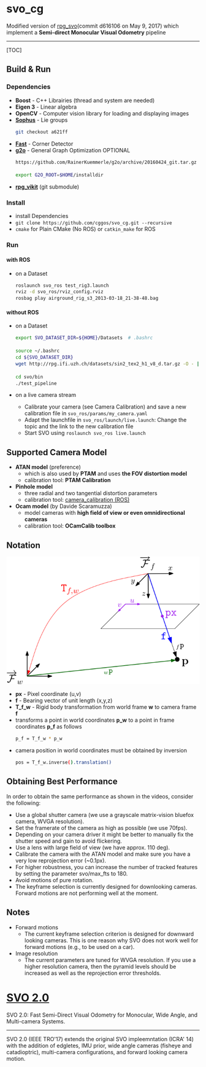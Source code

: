 # svo_cg

Modified version of [rpg_svo](https://github.com/uzh-rpg/rpg_svo)(commit d616106 on May 9, 2017) which implement a **Semi-direct Monocular Visual Odometry** pipeline

-----

[TOC]

## Build & Run

### Dependencies
* **Boost** - C++ Librairies (thread and system are needed)
* **Eigen 3** - Linear algebra
* **OpenCV** - Computer vision library for loading and displaying images
* **[Sophus](https://github.com/strasdat/Sophus.git)** - Lie groups
  ```bash
  git checkout a621ff
  ```
* **[Fast](https://github.com/uzh-rpg/fast.git)** - Corner Detector
* **[g2o](https://github.com/RainerKuemmerle/g2o.git)** - General Graph Optimization OPTIONAL
  ```bash
  https://github.com/RainerKuemmerle/g2o/archive/20160424_git.tar.gz

  export G2O_ROOT=$HOME/installdir
  ```
* **[rpg_vikit](https://github.com/uzh-rpg/rpg_vikit.git)** (git submodule)


### Install

* install Dependencies
* `git clone https://github.com/cggos/svo_cg.git --recursive`
* `cmake` for Plain CMake (No ROS) or `catkin_make` for ROS

### Run

#### with ROS

* on a Dataset
  ```bash
  roslaunch svo_ros test_rig3.launch
  rviz -d svo_ros/rviz_config.rviz
  rosbag play airground_rig_s3_2013-03-18_21-38-48.bag
  ```


#### without ROS

* on a Dataset
  ```bash
  export SVO_DATASET_DIR=${HOME}/Datasets  # .bashrc

  source ~/.bashrc
  cd ${SVO_DATASET_DIR}
  wget http://rpg.ifi.uzh.ch/datasets/sin2_tex2_h1_v8_d.tar.gz -O - | tar -xz

  cd svo/bin
  ./test_pipeline
  ```

* on a live camera stream
  - Calibrate your camera (see Camera Calibration) and save a new calibration file in `svo_ros/params/my_camera.yaml`
  - Adapt the launchfile in `svo_ros/launch/live.launch`: Change the topic and the link to the new calibration file
  - Start SVO using `roslaunch svo_ros live.launch`


## Supported Camera Model

* **ATAN model** (preference)
  * which is also used by **PTAM** and uses **the FOV distortion model**
  * calibration tool: **PTAM Calibration**
* **Pinhole model**
  * three radial and two tangential distortion parameters
  * calibration tool: [camera_calibration (ROS)](http://wiki.ros.org/camera_calibration)
* **Ocam model** (by Davide Scaramuzza)
  * model cameras with **high field of view or even omnidirectional cameras**
  * calibration tool: **OCamCalib toolbox**


## Notation

<div align=center>
  <img src="https://raw.githubusercontent.com/uzh-rpg/rpg_svo/master/svo/doc/notation.png">
</div>

* **px** - Pixel coordinate (u,v)
* **f** - Bearing vector of unit length (x,y,z)
* **T_f_w** - Rigid body transformation from world frame **w** to camera frame **f**
* transforms a point in world coordinates **p_w** to a point in frame coordinates **p_f** as follows
  ```sh
  p_f = T_f_w * p_w
  ```
* camera position in world coordinates must be obtained by inversion
  ```sh
  pos = T_f_w.inverse().translation()
  ```

## Obtaining Best Performance
In order to obtain the same performance as shown in the videos, consider the following:

* Use a global shutter camera (we use a grayscale matrix-vision bluefox camera, WVGA resolution).
* Set the framerate of the camera as high as possible (we use 70fps).
* Depending on your camera driver it might be better to manually fix the shutter speed and gain to avoid flickering.
* Use a lens with large field of view (we have approx. 110 deg).
* Calibrate the camera with the ATAN model and make sure you have a very low reprojection error (~0.1px).
* For higher robustness, you can increase the number of tracked features by setting the parameter svo/max_fts to 180.
* Avoid motions of pure rotation.
* The keyframe selection is currently designed for downlooking cameras. Forward motions are not performing well at the moment.

## Notes

* Forward motions
  - The current keyframe selection criterion is designed for downward looking cameras. This is one reason why SVO does not work well for forward motions (e.g., to be used on a car).
* Image resolution
  - The current parameters are tuned for WVGA resolution. If you use a higher resolution camera, then the pyramid levels should be increased as well as the reprojection error thresholds.

# [SVO 2.0](http://rpg.ifi.uzh.ch/svo2.html)
SVO 2.0: Fast Semi-Direct Visual Odometry for Monocular, Wide Angle, and Multi-camera Systems.  

-----

SVO 2.0 (IEEE TRO'17) extends the original SVO impleemntation (ICRA' 14) with the addition of edgletes, IMU prior, wide angle cameras (fisheye and catadioptric), multi-camera configurations, and forward looking camera motion.
